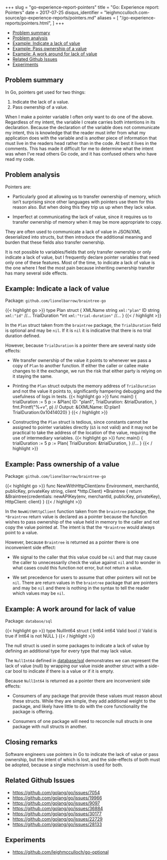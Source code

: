+++
slug = "go-experience-report-pointers"
title = "Go: Experience report: Pointers"
date = 2017-07-25
disqus_identifier = "leighmcculloch.com-source/go-experience-reports/pointers.md"
aliases = [
  "/go-experience-reports/pointers.html",
]
+++

* [Problem summary](#problem-summary)
* [Problem analysis](#problem-analysis)
* [Example: Indicate a lack of value](#example-Indicate-a-lack-of-value)
* [Example: Pass ownership of a value](#example-pass-ownership-of-a-value)
* [Example: A work around for lack of value](#example-a-work-around-for-lack-of-value)
* [Related Github Issues](#related-github-issues)
* [Experiments](#experiments)

## Problem summary

In Go, pointers get used for two things:

1. Indicate the lack of a value.
2. Pass ownership of a value.

When I make a pointer variable I often only want to do one of the above. Regardless of my intent, the variable I create carries both intentions in its declaration. Because the declaration of the variable does not communicate my intent, this is knowledge that the reader must infer from what my application does with the variable and is another piece of information that must live in the readers head rather than in the code. At best it lives in the comments. This has made it difficult for me to determine what the intent was when I’ve read others Go code, and it has confused others who have read my code.

## Problem analysis

Pointers are:

- Particularly good at allowing us to transfer ownership of memory, which isn’t surprising since other languages with pointers use them for this reason also. But when doing this they trip us up when they lack value.

- Imperfect at communicating the lack of value, since it requires us to transfer ownership of memory when it may be more appropriate to copy.

They are often used to communicate a lack of value in JSON/XML deserialized into structs, but then introduce the additional meaning and burden that these fields also transfer ownership.

It is not possible to variables/fields that only transfer ownership or only indicate a lack of value, but I frequently declare pointer variables that need only one of these features. Most of the time, to indicate a lack of value is the one where I feel the most pain because inheriting ownership transfer has many several side effects.

## Example: Indicate a lack of value

Package: `github.com/lionelbarrow/braintree-go`

{{< highlight go >}}
type Plan struct {
	XMLName               string       `xml:"plan"`
	ID                    string       `xml:"id"`
	//...
	TrialDuration         *int         `xml:"trial-duration"`
	//...
}
{{< / highlight >}}

In the `Plan` struct taken from the `braintree` package, the `TrialDuration` field is optional and may be `nil`. If it is `nil` it is indicative that there is no trial duration defined.

However, because `TrialDuration` is a pointer there are several nasty side effects:

- We transfer ownership of the value it points to whenever we pass a copy of `Plan` to another function. If either the caller or callee make changes to it the exchange, we run the risk that either party is relying on it staying the same.

- Printing the `Plan` struct outputs the memory address of `TrialDuration` and not the value it points to, significantly hampering debugging and the usefulness of logs in tests.
{{< highlight go >}}
func main() {
	trialDuration := 5
	p := &Plan{
		ID: "plan1",
		TrialDuration: &trialDuration,
	}
	fmt.Printf("%+v", p)
	// Output: &{XMLName: ID:plan1 TrialDuration:0x10414020}
}
{{< / highlight >}}

- Constructing the `Plan` struct is tedious, since constants cannot be assigned to pointer variables directly (`&5` is not valid) and it may not be practical to take the address of the location of the value, requiring the use of intermediary variables.
{{< highlight go >}}
func main() {
	trialDuration := 5
	p := Plan{
		TrialDuration: &trialDuration,
	}
	//...
}
{{< / highlight >}}

## Example: Pass ownership of a value

Package: `github.com/lionelbarrow/braintree-go`

{{< highlight go >}}
func NewWithHttpClient(env Environment, merchantId, publicKey, privateKey string, client *http.Client) *Braintree {
	return &Braintree{credentials: newAPIKey(env, merchantId, publicKey, privateKey), HttpClient: client}
}
{{< / highlight >}}

In the `NewWithHttpClient` function taken from the `braintree` package, the `*Braintree` return value is declared as a pointer because the function wishes to pass ownership of the value held in memory to the caller and not copy the value pointed at. The intent is that the `*Braintree` would always point to a value.

However, because `Braintree` is returned as a pointer there is one inconvenient side effect:

- We signal to the caller that this value could be `nil` and that may cause the caller to unnecessarily check the value against `nil` and to wonder in what cases could this function not error, but not return a value.

- We set precedence for users to assume that other pointers will not be `nil`. There are return values in the `braintree` package that are pointers and may be `nil` and there is nothing in the syntax to tell the reader which values may be `nil`.

## Example: A work around for lack of value

Package: `database/sql`

{{< highlight go >}}
type NullInt64 struct {
	Int64 int64
	Valid bool // Valid is true if Int64 is not NULL
}
{{< / highlight >}}

The null struct is used in some packages to indicate a lack of value by defining an additional type for every type that may lack value.

The `NullInt64` defined in [database/sql](https://golang.org/pkg/database/sql/#NullInt64) demonstrates we can represent the lack of value (null) by wrapping our value inside another struct with a side-car bool to indicate if there is a value or if it is empty.

Because `NullInt64` is returned as a pointer there are inconvenient side effects:

- Consumers of any package that provide these values must reason about these structs. While they are simple, they add additional weight to the package, and likely have little to do with the core functionality the package is offering.

- Consumers of one package will need to reconcile null structs in one package with null structs in another.

## Closing remarks

Software engineers use pointers in Go to indicate the lack of value or pass ownership, but the intent of which is lost, and the side-effects of both must be adopted, because a single mechnism is used for both.

## Related Github Issues

- https://github.com/golang/go/issues/7054
- https://github.com/golang/go/issues/19966
- https://github.com/golang/go/issues/9097
- https://github.com/golang/go/issues/36884
- https://github.com/golang/go/issues/30177
- https://github.com/golang/go/issues/22729
- https://github.com/golang/go/issues/28133

## Experiments

- https://github.com/leighmcculloch/go-optional





